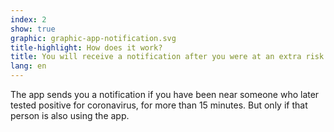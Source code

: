 ```yaml
---
index: 2
show: true
graphic: graphic-app-notification.svg
title-highlight: How does it work?
title: You will receive a notification after you were at an extra risk of infection.
lang: en
---
```

The app sends you a notification if you have been near someone who later tested positive for coronavirus, for more than 15 minutes. But only if that person is also using the app.
